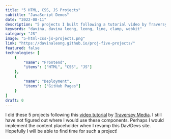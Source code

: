 ```yaml
---
title: "5 HTML, CSS, JS Projects"
subtitle: "JavaScript Demos"
date: "2022-08-11"
description: "5 projects I built following a tutorial video by Traversy Media."
keywords: "davina, davina leong, leong, line, clamp, webkit"
category: "JS"
image: "5-html-css-js-projects.png"
link: "https://davinaleong.github.io/proj-five-projects/"
featured: false
technologies: [
    {
        "name": "Frontend",
        "items": ["HTML", "CSS", "JS"]
    },
    {
        "name": "Deployment",
        "items": ["GitHub Pages"]
    }
]
draft: 0
---
```


I did these 5 projects following this [video tutorial](https://www.youtube.com/watch?v=JkeyKeK3V24&t=91s) by [Traversey Media](https://www.youtube.com/@TraversyMedia). I still have not figured out where I would use these components. Perhaps I would implement the content placeholder when I revamp this Dav/Devs site. Hopefully I will be able to find time for such a project!